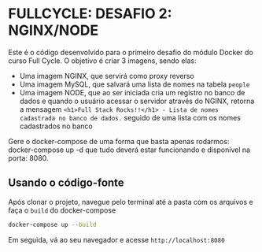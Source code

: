 # FULLCYCLE: DESAFIO 2: NGINX/NODE

Este é o código desenvolvido para o primeiro desafio do módulo Docker do curso Full Cycle. O objetivo é criar 3 imagens, sendo elas:
- Uma imagem NGINX, que servirá como proxy reverso
- Uma imagem MySQL, que salvará uma lista de nomes na tabela `people` 
- Uma imagem NODE, que ao ser iniciada cria um registro no banco de dados e quando o usuário acessar o servidor através do NGINX, retorna a mensagem `<h1>Full Stack Rocks!!</h1> - Lista de nomes cadastrada no banco de dados.` seguido de uma lista com os nomes cadastrados no banco

Gere o docker-compose de uma forma que basta apenas rodarmos: docker-compose up -d que tudo deverá estar funcionando e disponível na porta: 8080.



## Usando o código-fonte

Após clonar o projeto, navegue pelo terminal até a pasta com os arquivos e faça o `build` do docker-compose

```bash
docker-compose up --build
```

Em seguida, vá ao seu navegador e acesse `http://localhost:8080`